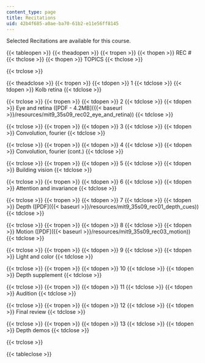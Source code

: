 ```yaml
---
content_type: page
title: Recitations
uid: 42b4f685-a0ae-ba70-61b2-e11e56ff8145
---
```


Selected Recitations are available for this course.

{{< tableopen >}}
{{< theadopen >}}
{{< tropen >}}
{{< thopen >}}
REC #
{{< thclose >}}
{{< thopen >}}
TOPICS
{{< thclose >}}

{{< trclose >}}

{{< theadclose >}}
{{< tropen >}}
{{< tdopen >}}
1
{{< tdclose >}}
{{< tdopen >}}
Kolb retina
{{< tdclose >}}

{{< trclose >}}
{{< tropen >}}
{{< tdopen >}}
2
{{< tdclose >}}
{{< tdopen >}}
Eye and retina ([PDF - 4.2MB]({{< baseurl >}}/resources/mit9_35s09_rec02_eye_and_retina))
{{< tdclose >}}

{{< trclose >}}
{{< tropen >}}
{{< tdopen >}}
3
{{< tdclose >}}
{{< tdopen >}}
Convolution, fourier
{{< tdclose >}}

{{< trclose >}}
{{< tropen >}}
{{< tdopen >}}
4
{{< tdclose >}}
{{< tdopen >}}
Convolution, fourier (cont.)
{{< tdclose >}}

{{< trclose >}}
{{< tropen >}}
{{< tdopen >}}
5
{{< tdclose >}}
{{< tdopen >}}
Building vision
{{< tdclose >}}

{{< trclose >}}
{{< tropen >}}
{{< tdopen >}}
6
{{< tdclose >}}
{{< tdopen >}}
Attention and invariance
{{< tdclose >}}

{{< trclose >}}
{{< tropen >}}
{{< tdopen >}}
7
{{< tdclose >}}
{{< tdopen >}}
Depth ([PDF]({{< baseurl >}}/resources/mit9_35s09_rec01_depth_cues))
{{< tdclose >}}

{{< trclose >}}
{{< tropen >}}
{{< tdopen >}}
8
{{< tdclose >}}
{{< tdopen >}}
Motion ([PDF]({{< baseurl >}}/resources/mit9_35s09_rec03_motion))
{{< tdclose >}}

{{< trclose >}}
{{< tropen >}}
{{< tdopen >}}
9
{{< tdclose >}}
{{< tdopen >}}
Light and color
{{< tdclose >}}

{{< trclose >}}
{{< tropen >}}
{{< tdopen >}}
10
{{< tdclose >}}
{{< tdopen >}}
Depth supplement
{{< tdclose >}}

{{< trclose >}}
{{< tropen >}}
{{< tdopen >}}
11
{{< tdclose >}}
{{< tdopen >}}
Audition
{{< tdclose >}}

{{< trclose >}}
{{< tropen >}}
{{< tdopen >}}
12
{{< tdclose >}}
{{< tdopen >}}
Final review
{{< tdclose >}}

{{< trclose >}}
{{< tropen >}}
{{< tdopen >}}
13
{{< tdclose >}}
{{< tdopen >}}
Depth demos
{{< tdclose >}}

{{< trclose >}}

{{< tableclose >}}